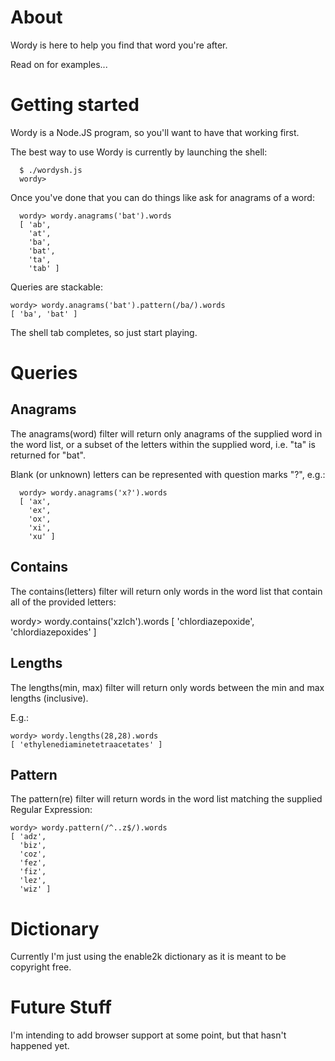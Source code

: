 # About

Wordy is here to help you find that word you're after.

Read on for examples...

# Getting started

Wordy is a Node.JS program, so you'll want to have that working first.

The best way to use Wordy is currently by launching the shell:

      $ ./wordysh.js 
      wordy> 

Once you've done that you can do things like ask for anagrams of a word:

      wordy> wordy.anagrams('bat').words
      [ 'ab',
        'at',
		'ba',
		'bat',
		'ta',
		'tab' ]

Queries are stackable:

	wordy> wordy.anagrams('bat').pattern(/ba/).words
	[ 'ba', 'bat' ]

The shell tab completes, so just start playing.

# Queries

## Anagrams

The anagrams(word) filter will return only anagrams of the supplied word in the word list, or a subset of the letters within the supplied word, i.e. "ta" is returned for "bat".

Blank (or unknown) letters can be represented with question marks "?", e.g.:

      wordy> wordy.anagrams('x?').words
      [ 'ax',
        'ex',
		'ox',
		'xi',	
		'xu' ]

## Contains

The contains(letters) filter will return only words in the word list that contain all of the provided letters:

   wordy> wordy.contains('xzlch').words
   [ 'chlordiazepoxide', 'chlordiazepoxides' ]

## Lengths

The lengths(min, max) filter will return only words between the min and max lengths (inclusive).

E.g.:

	wordy> wordy.lengths(28,28).words
	[ 'ethylenediaminetetraacetates' ]

## Pattern

The pattern(re) filter will return words in the word list matching the supplied Regular Expression:

	wordy> wordy.pattern(/^..z$/).words
	[ 'adz',
	  'biz',
	  'coz',
	  'fez',
	  'fiz',
	  'lez',
	  'wiz' ]

# Dictionary

Currently I'm just using the enable2k dictionary as it is meant to be copyright free.

# Future Stuff

I'm intending to add browser support at some point, but that hasn't happened yet.
